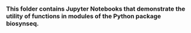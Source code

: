 ### This folder contains Jupyter Notebooks that demonstrate the utility of functions in modules of the Python package biosynseq.
